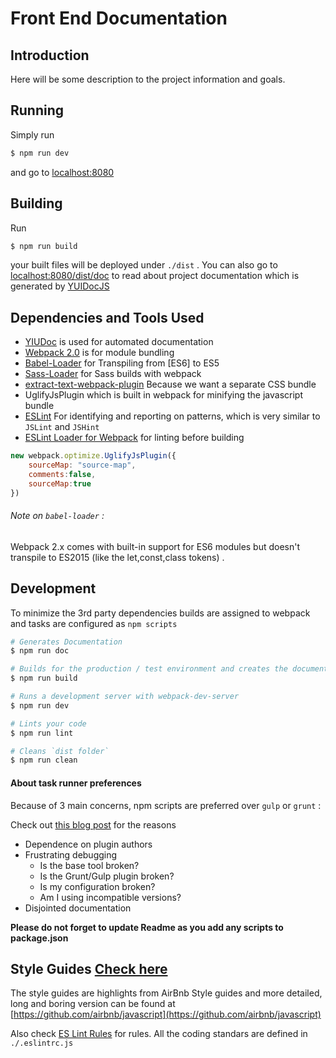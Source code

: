 # Front End Documentation

## Introduction
Here will be some description to the project information and goals.

## Running

Simply run 
```sh
$ npm run dev 
```
and go to [localhost:8080](http://localhost:8080)

## Building
Run
```sh
$ npm run build
```
your built files will be deployed under `./dist` . 
You can also go to [localhost:8080/dist/doc](http://localhost:8080/dist/doc) to 
read about project documentation which is generated by [YUIDocJS](https://github.com/yui/yuidoc)

## Dependencies and Tools Used

* [YIUDoc](https://github.com/yui/yuidoc) is used for automated documentation
* [Webpack 2.0](https://webpack.js.org/) is for module bundling
* [Babel-Loader](https://github.com/babel/babel-loader) for Transpiling from [ES6] to ES5
* [Sass-Loader](https://github.com/webpack-contrib/sass-loader) for Sass builds with webpack
* [extract-text-webpack-plugin](https://github.com/webpack-contrib/extract-text-webpack-plugin) Because we want a separate CSS bundle
* UglifyJsPlugin which is built in webpack for minifying the javascript bundle
* [ESLint](http://eslint.org) For identifying and reporting on patterns, which is very similar to `JSLint` and `JSHint`
* [ESLint Loader for Webpack](https://github.com/MoOx/eslint-loader) for linting before building


```js
new webpack.optimize.UglifyJsPlugin({
    sourceMap: "source-map",
    comments:false,
    sourceMap:true
})
```

###### Note on `babel-loader` :

Webpack 2.x comes with built-in support for ES6 modules but doesn't
transpile to ES2015 (like the let,const,class tokens) .

## Development

To minimize the 3rd party dependencies builds are assigned to webpack and tasks are configured
as `npm scripts`

```sh
# Generates Documentation
$ npm run doc

# Builds for the production / test environment and creates the documentation
$ npm run build

# Runs a development server with webpack-dev-server
$ npm run dev

# Lints your code
$ npm run lint

# Cleans `dist folder`
$ npm run clean

```

#### About task runner preferences
Because of 3 main concerns, npm scripts are preferred over `gulp` or `grunt` :

Check out [this blog post](https://medium.freecodecamp.com/why-i-left-gulp-and-grunt-for-npm-scripts-3d6853dd22b8) for the reasons

* Dependence on plugin authors
* Frustrating debugging
  * Is the base tool broken?
  * Is the Grunt/Gulp plugin broken?
  * Is my configuration broken?
  * Am I using incompatible versions?
* Disjointed documentation

**Please do not forget to update Readme as you add any scripts to package.json**

## Style Guides [Check here](Styleguides.md)

The style guides are highlights from AirBnb Style guides and more detailed, long and boring version can be found at [https://github.com/airbnb/javascript](https://github.com/airbnb/javascript)

Also check [ES Lint Rules](http://eslint.org/docs/rules/) for rules.
All the coding standars are defined in `./.eslintrc.js`
